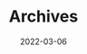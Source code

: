 ---
title: "Archives"
url: "archives"
date: 2022-03-06
layout: "archives"
menu:
    main:
        weight: 2
        params: 
            icon: archives
---